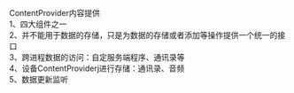 ContentProvider内容提供<br>
1、四大组件之一<br>
2、并不能用于数据的存储，只是为数据的存储或者添加等操作提供一个统一的接口<br>
3、跨进程数据的访问：自定服务端程序、通讯录等<br>
4、设备ContentProviderj进行存储：通讯录、音频<br>
5、数据更新监听<br>